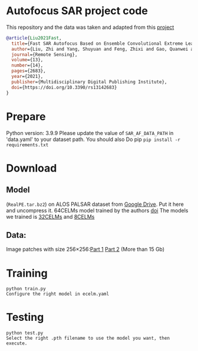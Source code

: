# Autofocus SAR project code

This repository and the data was taken and adapted from this [project](https://github.com/aisari/AutofocusSAR)

```bib
@article{Liu2021Fast,
  title={Fast SAR Autofocus Based on Ensemble Convolutional Extreme Learning Machine},
  author={Liu, Zhi and Yang, Shuyuan and Feng, Zhixi and Gao, Quanwei and Wang, Min},
  journal={Remote Sensing},
  volume={13},
  number={14},
  pages={2683},
  year={2021},
  publisher={Multidisciplinary Digital Publishing Institute},
  doi={https://doi.org/10.3390/rs13142683}
}
```


# Prepare
Python version: 3.9.9
Please update the value of ``SAR_AF_DATA_PATH`` in 'data.yaml' to your dataset path.
You should also 
Do pip ``pip install -r requirements.txt``

# Download


## Model
(``RealPE.tar.bz2``) on ALOS PALSAR dataset from [Google Drive](https://drive.google.com/drive/folders/1aAIdmY-pYGH3PCuHVTf43Wh0Hcg7mzIb?usp=sharing). Put it here and uncompress it.
64CELMs model trained by the authors [doi](https://doi.org/10.3390/rs13142683)
The models we trained is [32CELMs](/snapshot/BaggingECELMs/RealPE/2021/weights/32CELMs.pth.tar) and [8CELMs](/snapshot/BaggingECELMs/RealPE/2021/weights/8CELMs.pth.tar)
## Data: 
Image patches with size 256×256:[Part 1](https://mega.nz/folder/02khBbbb#eeWwsYAGVXVpSah9wn5lUQ) [Part 2](https://mega.nz/folder/DY8EzDya#BH3z6N7dEzL05C5OF8xlMw)
(More than 15 Gb)


# Training

```
python train.py
Configure the right model in ecelm.yaml
```

# Testing

```
python test.py
Select the right .pth filename to use the model you want, then execute.
```

